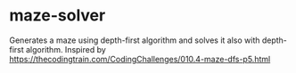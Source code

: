 # maze-solver
Generates a maze using depth-first algorithm and solves it also with depth-first algorithm. Inspired by https://thecodingtrain.com/CodingChallenges/010.4-maze-dfs-p5.html
